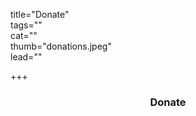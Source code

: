 title="Donate"  
tags=""  
cat=""  
thumb="donations.jpeg"  
lead=""  

+++

<h3 style="text-align:center;">Donate</h3>
